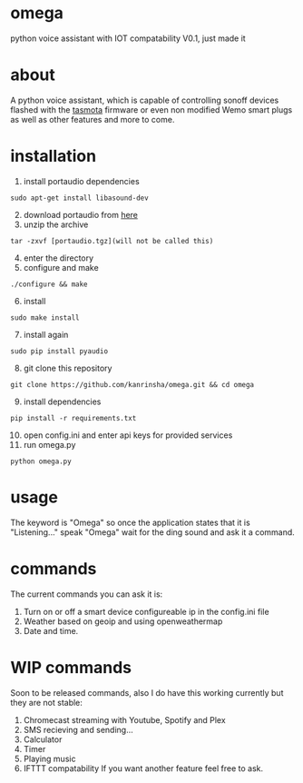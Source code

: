 # omega
python voice assistant with IOT compatability V0.1, just made it

# about
A python voice assistant, which is capable of controlling sonoff devices flashed with the [tasmota](https://github.com/arendst/Sonoff-Tasmota) firmware or even non modified Wemo smart plugs as well as other features and more to come.

# installation
1. install portaudio dependencies 
```
sudo apt-get install libasound-dev
```
2. download portaudio from [here](http://portaudio.com/download.html)
3. unzip the archive
```
tar -zxvf [portaudio.tgz](will not be called this)
```
4. enter the directory
5. configure and make
```
./configure && make
```
6. install
```
sudo make install
```
7. install again
```
sudo pip install pyaudio
```
8. git clone this repository
```
git clone https://github.com/kanrinsha/omega.git && cd omega
```
9. install dependencies
```
pip install -r requirements.txt
```
10. open config.ini and enter api keys for provided services
11. run omega.py
```
python omega.py
```
# usage
The keyword is "Omega" so once the application states that it is "Listening..." speak "Omega" wait for the ding sound and ask it a command.
# commands
The current commands you can ask it is:
1. Turn on or off a smart device configureable ip in the config.ini file
2. Weather based on geoip and using openweathermap
3. Date and time.
# WIP commands
Soon to be released commands, also I do have this working currently but they are not stable:
1. Chromecast streaming with Youtube, Spotify and Plex
2. SMS recieving and sending...
3. Calculator
4. Timer
5. Playing music
6. IFTTT compatability
If you want another feature feel free to ask.

